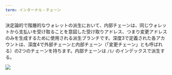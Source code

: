 ```yaml
---
term: インターナル・チェーン
---
```

決定論的で階層的なウォレットの派生において、内部チェーンは、同じウォレットから支払いを受け取ることを意図した受け取りアドレス、つまり変更アドレスのみを生成するために使用される派生ブランチです。深度3で定義された各アカウントは、深度4で外部チェーンと内部チェーン（「変更チェーン」とも呼ばれる）の2つのチェーンを持ちます。内部チェーンは `/1/` のインデックスで派生する。

![](../../dictionnaire/assets/22.webp)